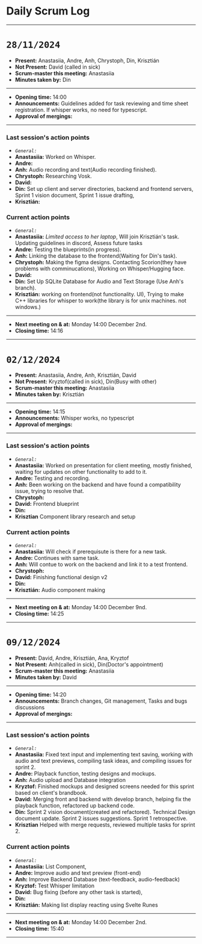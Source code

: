 # **Daily Scrum Log**

---

# `28/11/2024`
- **Present:** Anastasiia, Andre, Anh, Chrystoph, Din, Krisztián 
- **Not Present:** David (called in sick)
- **Scrum-master this meeting:** Anastasiia
- **Minutes taken by:** Din
---
- **Opening time:** 14:00
- **Announcements:** Guidelines added for task reviewing and time sheet registration. If whisper works, no need for typescript.
- **Approval of mergings:** 
---
### Last session's action points
- _`General:`_
- **Anastasiia:** Worked on Whisper. 
- **Andre:**
- **Anh:** Audio recording and text(Audio recording finished).
- **Chrystoph:** Researching Vosk.
- **David:**
- **Din:** Set up client and server directories, backend and frontend servers, Sprint 1 vision document, Sprint 1 issue drafting,
- **Krisztián:**
### Current action points
- _`General:`_
- **Anastasiia:** _Limited access to her laptop_, Will join Krisztián's task. Updating guidelines in discord, Assess future tasks
- **Andre:** Testing the blueprints(in progress).
- **Anh:** Linking the database to the frontend(Waiting for Din's task).
- **Chrystoph:** Making the figma designs. Contacting Scorion(they have problems with comminucations), Working on Whisper/Hugging face.
- **David:** 
- **Din:** Set Up SQLite Database for Audio and Text Storage (Use Anh's branch).
- **Krisztián:** working on frontend(not functionality. UI), Trying to make C++ libraries for whisper to work(the library is for unix machines. not windows.)

---

- **Next meeting on & at:** Monday 14:00 December 2nd.
- **Closing time:** 14:16

---

# `02/12/2024`
- **Present:** Anastasiia, Andre, Anh, Krisztián, David 
- **Not Present:** Kryztof(called in sick), Din(Busy with other)
- **Scrum-master this meeting:** Anastasiia
- **Minutes taken by:** Krisztián
---
- **Opening time:** 14:15
- **Announcements:** Whisper works, no typescript
- **Approval of mergings:** 
---
### Last session's action points
- _`General:`_
- **Anastasiia:** Worked on presentation for client meeting, mostly finished, waiting for updates on other functionality to add to it.
- **Andre:** Testing and recording.
- **Anh:** Been working on the backend and have found a compatibility issue, trying to resolve that.
- **Chrystoph:** 
- **David:** Frontend blueprint
- **Din:** 
- **Krisztian** Component library research and setup
### Current action points
- _`General:`_
- **Anastasiia:** Will check if prerequisute is there for a new task.
- **Andre:** Continues with same task.
- **Anh:** Will contue to work on the backend and link it to a test frontend.
- **Chrystoph:** 
- **David:** Finishing functional design v2
- **Din:** 
- **Krisztián:** Audio component making
---

- **Next meeting on & at:** Monday 14:00 December 9nd.
- **Closing time:** 14:25

---

# `09/12/2024`
- **Present:** David, Andre, Krisztián, Ana, Kryztof
- **Not Present:** Anh(called in sick), Din(Doctor's appointment)
- **Scrum-master this meeting:** Anastasiia
- **Minutes taken by:** David
---
- **Opening time:** 14:20
- **Announcements:** Branch changes, Git management, Tasks and bugs discussions
- **Approval of mergings:**
---
### Last session's action points
- _`General:`_
- **Anastasiia:** Fixed text input and implementing text saving, working with audio and text previews, compiling task ideas, and compiling issues for sprint 2.
- **Andre:** Playback function, testing designs and mockups.
- **Anh:** Audio upload and Database integration
- **Kryztof:** Finished mockups and designed screens needed for this sprint based on client's brandbook.
- **David:** Merging front and backend with develop branch, helping fix the playback function, refactored up backend code.
- **Din:** Sprint 2 vision document(created and refactored). Technical Design document update. Sprint 2 issues suggestions. Sprint 1 retrospective.
- **Krisztian** Helped with merge requests, reviewed multiple tasks for sprint 2.
### Current action points
- _`General:`_
- **Anastasiia:** List Component, 
- **Andre:** Improve audio and text preview (front-end)
- **Anh:** Improve Backend Database (text-feedback, audio-feedback)
- **Kryztof:** Test Whisper limitation
- **David:** Bug fixing (before any other task is started), 
- **Din:** 
- **Krisztián:** Making list display reacting using Svelte Runes
---

- **Next meeting on & at:** Monday 14:00 December 2nd.
- **Closing time:** 15:40

---